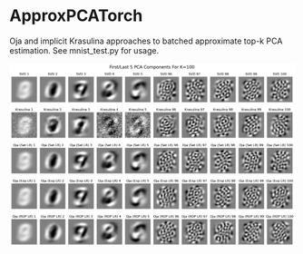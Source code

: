 # ApproxPCATorch
Oja and implicit Krasulina approaches to batched approximate top-k PCA estimation. See mnist_test.py for usage.

![PCA components for SVD and four approximations](mnist_kpca_components.png)
